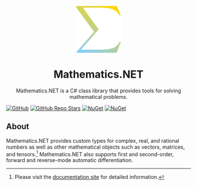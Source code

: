 <div align="center">
  <a href="https://mathematics.hamlettanyavong.com">
      <img src="https://raw.githubusercontent.com/HamletTanyavong/Mathematics.NET/main/docs/images/logo/mathematics.net.svg" width="128" height="128" alt="Mathematics.NET Logo">
  </a>
  <h1>Mathematics.NET</h1>
  <p>Mathematics.NET is a C# class library that provides tools for solving mathematical problems.</p>
</div>

[![GitHub](https://img.shields.io/github/license/HamletTanyavong/Mathematics.NET?style=flat-square&logo=github&labelColor=87cefa&color=ffd700)](https://github.com/HamletTanyavong/Mathematics.NET)
[![GitHub Repo Stars](https://img.shields.io/github/stars/HamletTanyavong/Mathematics.NET?color=87cefa&style=flat-square&logo=github)](https://github.com/HamletTanyavong/Mathematics.NET/stargazers)
[![NuGet](https://img.shields.io/nuget/v/Physics.NET.Mathematics?style=flat-square&logo=nuget)](https://www.nuget.org/packages/Physics.NET.Mathematics)
[![NuGet](https://img.shields.io/nuget/dt/Physics.NET.Mathematics?style=flat-square&logo=nuget)](https://www.nuget.org/packages/Physics.NET.Mathematics)

## About

Mathematics.NET provides custom types for complex, real, and rational numbers as well as other mathematical objects such as vectors, matrices, and tensors.[^1] Mathematics.NET also supports first and second-order, forward and reverse-mode automatic differentiation.

[^1]: Please visit the [documentation site](https://mathematics.hamlettanyavong.com) for detailed information.
